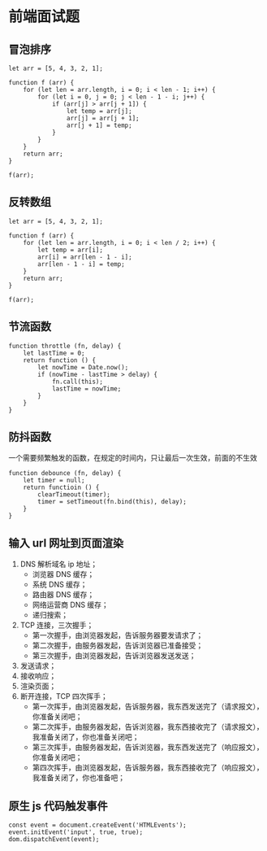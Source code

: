 
# 前端面试题



## 冒泡排序

```
let arr = [5, 4, 3, 2, 1];

function f (arr) {
    for (let len = arr.length, i = 0; i < len - 1; i++) {
        for (let i = 0, j = 0; j < len - 1 - i; j++) {
            if (arr[j] > arr[j + 1]) {
                let temp = arr[j];
                arr[j] = arr[j + 1];
                arr[j + 1] = temp;
            }
        }
    }
    return arr;
}

f(arr);

```



## 反转数组

```
let arr = [5, 4, 3, 2, 1];

function f (arr) {
    for (let len = arr.length, i = 0; i < len / 2; i++) {
        let temp = arr[i];
        arr[i] = arr[len - 1 - i];
        arr[len - 1 - i] = temp;
    }
    return arr;
}

f(arr);
```



## 节流函数

```
function throttle (fn, delay) {
    let lastTime = 0;
    return function () {
        let nowTime = Date.now();
        if (nowTime - lastTime > delay) {
            fn.call(this);
            lastTime = nowTime;
        }
    }
}
```



## 防抖函数

一个需要频繁触发的函数，在规定的时间内，只让最后一次生效，前面的不生效

```
function debounce (fn, delay) {
    let timer = null;
    return functioin () {
        clearTimeout(timer);
        timer = setTimeout(fn.bind(this), delay);
    }
}
```



## 输入 url 网址到页面渲染

1. DNS 解析域名 ip 地址；
    - 浏览器 DNS 缓存；
    - 系统 DNS 缓存；
    - 路由器 DNS 缓存；
    - 网络运营商 DNS 缓存；
    - 递归搜索；
2. TCP 连接，三次握手；
    - 第一次握手，由浏览器发起，告诉服务器要发请求了；
    - 第二次握手，由服务器发起，告诉浏览器已准备接受；
    - 第三次握手，由浏览器发起，告诉浏览器发送发送；
3. 发送请求；
4. 接收响应；
5. 渲染页面；
6. 断开连接，TCP 四次挥手；
    - 第一次挥手，由浏览器发起，告诉服务器，我东西发送完了（请求报文），你准备关闭吧；
    - 第二次挥手，由服务器发起，告诉浏览器，我东西接收完了（请求报文），我准备关闭了，你也准备关闭吧；
    - 第三次挥手，由服务器发起，告诉浏览器，我东西发送完了（响应报文），你准备关闭吧；
    - 第四次挥手，由浏览器发起，告诉服务器，我东西接收完了（响应报文），我准备关闭了，你也准备吧；
    
    
## 原生 js 代码触发事件

```
const event = document.createEvent('HTMLEvents');
event.initEvent('input', true, true);
dom.dispatchEvent(event);
```
